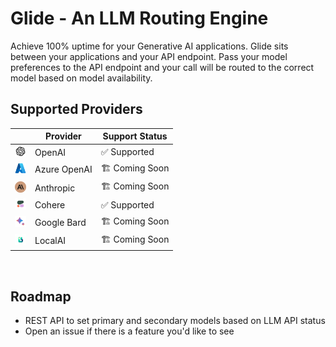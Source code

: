# Glide - An LLM Routing Engine
Achieve 100% uptime for your Generative AI applications. Glide sits between your applications and your API endpoint. Pass your model preferences to the API endpoint and your call will be routed to the correct model based on model availability.



## Supported Providers

|| Provider  | Support Status
|---|---|---|
| <img src="docs/images/openai.png" width=18 />| OpenAI | ✅ Supported  |
| <img src="docs/images/azure.png" width=18>| Azure OpenAI | 🏗️ Coming Soon  |
| <img src="docs/images/anthropic.png" width=18>| Anthropic  | 🏗️ Coming Soon  |
| <img src="docs/images/cohere.png" width=18>| Cohere  | ✅ Supported |
| <img src="docs/images/bard.png" width=18>| Google Bard  | 🏗️ Coming Soon  |  |
| <img src="docs/images/localai.png" width=18>| LocalAI  | 🏗️ Coming Soon  |  |

<br />

## Roadmap

- REST API to set primary and secondary models based on LLM API status
- Open an issue if there is a feature you'd like to see
